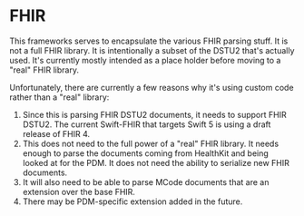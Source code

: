 #  FHIR

This frameworks serves to encapsulate the various FHIR parsing stuff. It is not a full FHIR library. It is intentionally a subset of the DSTU2 that's actually used. It's currently mostly intended as a place holder before moving to a "real" FHIR library.

Unfortunately, there are currently a few reasons why it's using custom code rather than a "real" library:

1. Since this is parsing FHIR DSTU2 documents, it needs to support FHIR DSTU2. The current Swift-FHIR that targets Swift 5 is using a draft release of FHIR 4.
2. This does not need to the full power of a "real" FHIR library. It needs enough to parse the documents coming from HealthKit and being looked at for the PDM. It does not need the ability to serialize new FHIR documents.
3. It will also need to be able to parse MCode documents that are an extension over the base FHIR.
4. There may be PDM-specific extension added in the future.
